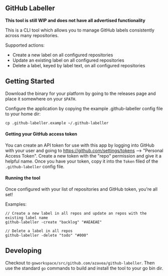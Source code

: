 ## GitHub Labeller

**This tool is still WIP and does not have all advertised functionality**

This is a CLI tool which allows you to manage GitHub labels consistently across many repositories.

Supported actions:
- Create a new label on all configured repositories
- Update an existing label on all configured repositories
- Delete a label, keyed by label text, on all configured repositories

## Getting Started

Download the binary for your platform by going to the releases page and place it somewhere on your `$PATH`.

Configure the application by copying the example .github-labeller config file to your home dir:
```
cp .github-labeller.example ~/.github-labeller
```

#### Getting your GitHub access token

You can create an API token for use with this app by logging into GitHub with your user and going to https://github.com/settings/tokens --> "Personal Access Token". Create a new token with the "repo" permission and give it a helpful name. Once you have your token, copy it into the `Token` filed of the `.github-labeller` config file.

#### Running the tool

Once configured with your list of repositories and GitHub token, you're all set!

Examples:
```
// Create a new label in all repos and update an repos with the existing label name
github-labeller -create "backlog" "#AEAEAE"

// Delete a label in all repos
github-labeller -delete "todo" "#000"
```

## Developing

Checkout to `goworkspace/src/github.com/azavea/github-labeller`. Then use the standard `go` commands to build and install the tool to your go bin dir.
